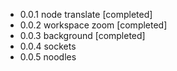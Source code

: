 * 0.0.1 node translate [completed]
* 0.0.2 workspace zoom [completed]
* 0.0.3 background [completed]
* 0.0.4 sockets
* 0.0.5 noodles
